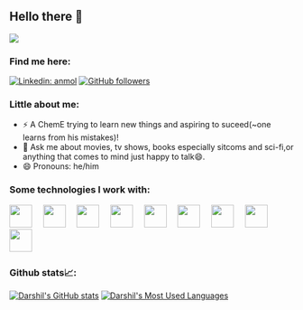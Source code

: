 ## Hello there 👋

![](https://visitor-badge.glitch.me/badge?page_id=darshil0911.darshil0911)

### Find me here:
[![Linkedin: anmol](https://img.shields.io/badge/-darshil-blue?style=flat-square&logo=Linkedin&logoColor=white&link=https://www.linkedin.com/in/darshil-shah-1953b117b/)](https://www.linkedin.com/in/darshil-shah-1953b117b/)
[![GitHub followers](https://img.shields.io/github/followers/darshil0911?label=Follow&style=social)](https://github.com/darshil0911/?tab=follow)

### Little about me:
- ⚡ A ChemE trying to learn new things and aspiring to suceed(~one learns from his mistakes)!
- 💬 Ask me about movies, tv shows, books especially sitcoms and sci-fi,or anything that comes to mind just happy to talk😄.
- 😄 Pronouns: he/him

### Some technologies I work with:

<img src="https://cdn.jsdelivr.net/gh/devicons/devicon@latest/icons/html5/html5-plain.svg" width="40px">&nbsp;&nbsp;&nbsp;&nbsp;
<img src="https://cdn.jsdelivr.net/gh/devicons/devicon@latest/icons/css3/css3-plain.svg" width="40px">&nbsp;&nbsp;&nbsp;&nbsp;
<img src="https://cdn.jsdelivr.net/gh/devicons/devicon@latest/icons/javascript/javascript-original.svg" width="40px">&nbsp;&nbsp;&nbsp;&nbsp;
<img src="https://cdn.jsdelivr.net/gh/devicons/devicon@latest/icons/c/c-original.svg" width="40px">&nbsp;&nbsp;&nbsp;&nbsp;
<img src="https://cdn.jsdelivr.net/gh/devicons/devicon@latest/icons/python/python-original.svg" width="40px">&nbsp;&nbsp;&nbsp;&nbsp;
<img src="https://cdn.jsdelivr.net/gh/devicons/devicon@latest/icons/matlab/matlab-original.svg" width="40px">&nbsp;&nbsp;&nbsp;&nbsp;
<img src="https://cdn.jsdelivr.net/gh/devicons/devicon@latest/icons/googlecloud/googlecloud-original.svg" width="40px">&nbsp;&nbsp;&nbsp;&nbsp;
<img src="https://cdn.jsdelivr.net/gh/devicons/devicon@latest/icons/mysql/mysql-original.svg" width="40px">&nbsp;&nbsp;&nbsp;&nbsp;
<img src="https://cdn.jsdelivr.net/gh/devicons/devicon@latest/icons/photoshop/photoshop-plain.svg" width="40px">&nbsp;&nbsp;&nbsp;&nbsp;


### Github stats📈:
[![Darshil's GitHub stats](https://github-readme-stats.vercel.app/api?username=darshil0911&count_private=true&show_icons=true&title_color=58a6ff&text_color=c9d1d9&hide_border=true&icon_color=da3633&bg_color=0d1117)](https://github.com/darshil0911)
[![Darshil's Most Used Languages](https://github-readme-stats-ten-lyart.vercel.app/api/top-langs/?username=darshil0911&langs_count=10&hide=Jupyter%20Notebook&layout=compact&count_private=true&show_icons=true&title_color=58a6ff&text_color=c9d1d9&hide_border=true&icon_color=da3633&bg_color=0d1117)](https://github.com/darshil0911)
